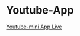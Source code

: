 # Youtube-App
<a href="https://youtubeanand.netlify.app/" target="_blank">Youtube-mini App Live</a>
